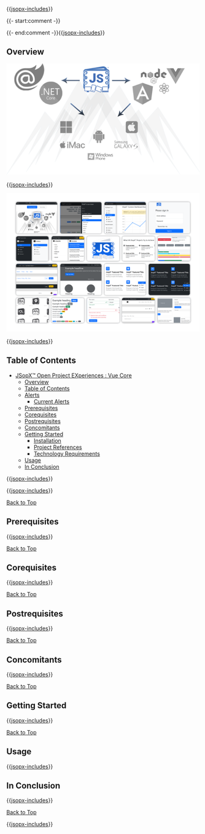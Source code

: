 ﻿{{[jsopx-includes](jsopx.VueCore/Master/p1/v1/Includes/Template/README/Header.md)}}

{{- start:comment -}}
<!-- START JSOPX NOVA DOCX HEADER
group: 'JSopX Git Hub Repositories'
subGroup: 'JSopX Vue Core'
isDraft: false
isProductionReady: true
toc: true
END JSOPX NOVA DOCX HEADER -->
{{- end:comment -}}{{[jsopx-includes](AllGlobal/Master/Includes/Common/Draft-Notice.md)}}

## Overview

![JSopX™ Open Project EXperiences Collection of Projects](https://github.com/JasonSilvestri/JSopX.BridgeTooFar/blob/master/JSopX.BridgeTooFar/doc-assets/JsopX-Splash-Screen-v-0.png)

{{[jsopx-includes](jsopx.VueCore/Master/p1/v1/Includes/Template/README/Overview.md)}}

![JSopX™ Open Project EXperiences Assets Projects](https://github.com/JasonSilvestri/JSopX.BridgeTooFar/blob/master/JSopX.BridgeTooFar/doc-assets/bootstrap-themes.png)


{{[jsopx-includes](AllGlobal/Master/Includes/Common/Current-Phase.md)}}

## Table of Contents

- [JSopX™ Open Project EXperiences : Vue Core](#jsopx-open-project-experiences--vue-core)
  - [Overview](#overview)
  - [Table of Contents](#table-of-contents)
  - [Alerts](#alerts)
    - [Current Alerts](#current-alerts)
  - [Prerequisites](#prerequisites)
  - [Corequisites](#corequisites)
  - [Postrequisites](#postrequisites)
  - [Concomitants](#concomitants)
  - [Getting Started](#getting-started)
    - [Installation](#rclxproper--installation)
    - [Project References](#rclxproper--project-references)  
    - [Technology Requirements](#rclxproper--technology-requirements)  
  - [Usage](#usage)
  - [In Conclusion](#in-conclusion)


{{[jsopx-includes](AllGlobal/Master/Includes/Common/Alerts.md)}}

{{[jsopx-includes](AllGlobal/Master/Includes/Common/Alerts-Current.md)}}

[Back to Top](#table-of-contents)

## Prerequisites

{{[jsopx-includes](jsopx.VueCore/Master/p1/v1/Includes/Template/README/Prerequisites.md)}}

[Back to Top](#table-of-contents)

## Corequisites

{{[jsopx-includes](jsopx.VueCore/Master/p1/v1/Includes/Template/README/Corequisites.md)}}

[Back to Top](#table-of-contents)

## Postrequisites

{{[jsopx-includes](jsopx.VueCore/Master/p1/v1/Includes/Template/README/Postrequisites.md)}}

[Back to Top](#table-of-contents)

## Concomitants

{{[jsopx-includes](jsopx.VueCore/Master/p1/v1/Includes/Template/README/Concomitants.md)}}

[Back to Top](#table-of-contents)

## Getting Started

{{[jsopx-includes](jsopx.VueCore/Master/p1/v1/Includes/Template/README/GettingStarted.md)}}

[Back to Top](#table-of-contents)

## Usage

{{[jsopx-includes](jsopx.VueCore/Master/p1/v1/Includes/Template/README/Usage.md)}}

## In Conclusion

{{[jsopx-includes](jsopx.VueCore/Master/p1/v1/Includes/Template/README/InConclusion.md)}}

[Back to Top](#table-of-contents)

{{[jsopx-includes](AllGlobal/Master/Includes/Layout/Footer.md)}}